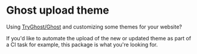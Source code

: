 # Ghost upload theme

Using [TryGhost/Ghost](https://github.com/TryGhost/Ghost) and customizing some themes for your website?

If you'd like to automate the upload of the new or updated theme as part of a CI task for example, this package is what you're looking for.
